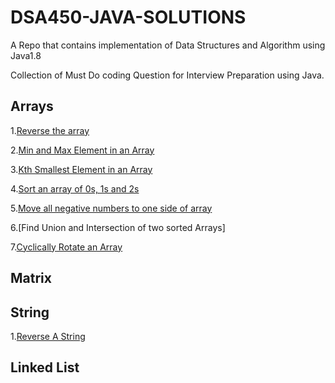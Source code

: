 # DSA450-JAVA-SOLUTIONS

A Repo that contains implementation of Data Structures and Algorithm using Java1.8

Collection of Must Do coding Question for Interview Preparation using Java.

## Arrays

1.[Reverse the array ](/src/Topic_wise_questions/Arrays/ReverseTheArray.java)

2.[Min and Max Element in an Array](/src/Topic_wise_questions/Arrays/FindMinandMaxElementinArray)

3.[Kth Smallest Element in an Array](/src/Topic_wise_questions/Arrays/KthSmallestElement.java)

4.[Sort an array of 0s, 1s and 2s](/src/Topic_wise_questions/Arrays/SortAnArrayof0and1.java)

5.[Move all negative numbers to one side of array](/src/Topic_wise_questions/Arrays/MoveNegativeNumberToOneSideInArray.java)

6.[Find Union and Intersection of two sorted Arrays]

7.[Cyclically Rotate an Array](/src/Topic_wise_questions/Arrays/CyclicRotateArrayByOne.java)


## Matrix

## String

1.[Reverse A String]()

## Linked List
